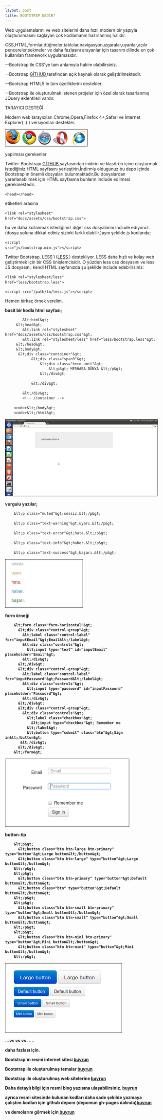 ```yaml
---
layout: post
title: BOOTSTRAP NEDİR?
---
```

Web uygulamalarını ve web sitelerini daha hızlı,modern bir yapıyla oluşturulmasını sağlayan çok kodlamanın hazırlanmış halidir.

CSS,HTML,formlar,düğmeler,tablolar,navigasyon,ızgaralar,uyarılar,açılır pencereler,sekmeler ve daha fazlasını arayanlar için tasarım dilinde en çok kullanılan framework uygulamasıdır.

 --Bootstrap ile CSS'ye tam anlamıyla hakim olabilirsiniz.

 --Bootstrap <a href="https://github.com/twitter/bootstrap" target="_blank" >GİTHUB </a> tarafından açık kaynak olarak geliştirilmektedir.

 --Bootstrap HTML5'in tüm özelliklerini destekler.

 --Bootstrap ile oluşturulmak istenen projeler için özel olarak tasarlanmış JQuery eklentileri vardır.

<p>TARAYICI DESTEĞİ</p>

Modern web tarayıcıları Chrome,Opera,Firefox 4+,Safari ve İnternet Explorer( :( ) versiyonları destekler.

<img src="/images/tarayıcı.png" name="resim" border="1" />


<p>yapılması gerekenler</p>

Twitter-Bootstrapı <a href="https://github.com/twitter/bootstrap" target="_blank" > GİTHUB </a> sayfasından inidirin ve klasörün içine oluşturmak istediğiniz HTML sayfasını yerleştirin.İndirmiş oldugunuz bu depo içinde Bootstrap'ın önemli dosyaları bulunmaktadır.Bu dosyalardan yararlanabilmek için HTML sayfasına bunların include edilmesi gerekmektedir.

<code>&lt;head&gt;&lt;/head&gt;</code>

etiketleri arasına 

<code>&lt;link rel="stylesheet" href="docs/assets/css/bootstrap.css"&gt;</code>

bu ve daha kullanmak istediğimiz diğer css dosyalarını include ediyoruz.(dosya yoluna dikkat ediniz sizinki farklı olabilir.)aynı şekilde js kodlarıda;

<code>&lt;script src="js/bootstrap.min.js"&gt;&lt;/script&gt;</code>


Twitter Bootstrap, LESS'i (<a href="http://bsaral.github.com/112/Less-Css/" target="_blank" >LESS </a>) destekliyor. LESS daha hızlı ve kolay web geliştirmek için bir CSS önişlemcisidir. O yüzden less css dosyasını ve less JS dosyasını, kendi HTML sayfanızda şu şekilde include edebilirsiniz:

<code>&lt;link rel="stylesheet/less" href="less/bootstrap.less"&gt;</code>

<code>&lt;script src="/path/to/less.js"&gt;&lt;/script&gt;</code> 

<p>Hemen birkaç örnek verelim.</p>

<b>basit bir kodla html sayfası;</b>

			&lt;html&gt;	
		 &lt;head&gt;
			&lt;link rel="stylesheet" href="docs/assets/css/bootstrap.css"&gt;
			&lt;link rel="stylesheet/less" href="less/bootstrap.less"&gt;
		 &lt;/head&gt;
		 &lt;body&gt;
		  &lt;div class="container"&gt;
				&lt;div class="span9"&gt;
					&lt;div class="hero-unit"&gt;
						&lt;p&gt; MERHABA DÜNYA &lt;/p&gt;
					&lt;/div&gt;
					
				&lt;/div&gt;
				
			&lt;/div&gt;
			<!-- /container -->
			
		<code>&lt;/body&gt;
		<code>&lt;/html&gt;


<img src="/images/kod.png" name="resim" border="1" />

<b>vurgulu yazılar;</b>

		&lt;p class="muted"&gt;sessiz.&lt;/p&gt;

		&lt;p class="text-warning"&gt;uyarı.&lt;/p&gt;

		&lt;p class="text-error"&gt;hata.&lt;/p&gt;

		&lt;p class="text-info"&gt;haber.&lt;/p&gt;

		&lt;p class="text-success"&gt;başarı.&lt;/p&gt;

<img src="/images/vurgu.png" name="resim" border="1" />

<b>form örneği </p>

		&lt;form class="form-horizontal"&gt;
		  &lt;div class="control-group"&gt;
			&lt;label class="control-label" for="inputEmail"&gt;Email&lt;/label&gt;
			&lt;div class="controls"&gt;
			  &lt;input type="text" id="inputEmail" placeholder="Email"&gt;
			&lt;/div&gt;
		  &lt;/div&gt;
		  &lt;div class="control-group"&gt;
			&lt;label class="control-label" for="inputPassword"&gt;Password&lt;/label&gt;
			&lt;div class="controls"&gt;
			  &lt;input type="password" id="inputPassword" placeholder="Password"&gt;
			&lt;/div&gt;
		  &lt;/div&gt;
		  &lt;div class="control-group"&gt;
			&lt;div class="controls"&gt;
			  &lt;label class="checkbox"&gt;
				&lt;input type="checkbox"&gt; Remember me
			  &lt;/label&gt;
			  &lt;button type="submit" class="btn"&gt;Sign in&lt;/button&gt;
		   &lt;/div&gt;
		  &lt;/div&gt;
		&lt;/form&gt;

<img src="/images/form.png" name="resim" border="1" />

<b>button-tip</b>


		&lt;p&gt;
		  &lt;button class="btn btn-large btn-primary" type="button"&gt;Large button&lt;/button&gt;
		  &lt;button class="btn btn-large" type="button"&gt;Large button&lt;/button&gt;
		&lt;/p&gt;
		&lt;p&gt;
		  &lt;button class="btn btn-primary" type="button"&gt;Default button&lt;/button&gt;
		  &lt;button class="btn" type="button"&gt;Default button&lt;/button&gt;
		&lt;/p&gt;
		&lt;p&gt;
		  &lt;button class="btn btn-small btn-primary" type="button"&gt;Small button&lt;/button&gt;
		  &lt;button class="btn btn-small" type="button"&gt;Small button&lt;/button&gt;
		&lt;/p&gt;
		&lt;p&gt;
		  &lt;button class="btn btn-mini btn-primary" type="button"&gt;Mini button&lt;/button&gt;
		  &lt;button class="btn btn-mini" type="button"&gt;Mini button&lt;/button&gt;
		&lt;/p&gt;


<img src="/images/button.png" name="resim" border="1" />

...vs vs vs .....

daha fazlası için.

Bootstrap'ın resmi internet sitesi     <a href="http://twitter.github.com/bootstrap/" target="_blank" >buyrun </a>

Bootstrap ile oluşturulmuş temalar <a href="http://bootswatch.com/#gallery" target="_blank" >buyrun </a>

Bootstrap ile oluşturulmuş web sitelerine   <a href="http://builtwithbootstrap.com/" target="_blank" >buyrun </a>

Daha detaylı bilgi için resmi blog yazısına ulaşabilirsiniz. <a href="https://dev.twitter.com/blog/bootstrap-twitter" target="_blank" >buyrun </a>

ayrıca resmi sitesinde bulunan kodları daha sade şekilde yazmaya çalıştım.kodları için github depom (depomun gh-pages dalında)<a href="https://github.com/tugdev/bootstrap/tree/gh-pages" target="_blank" >buyrun </a>

ve demolarını görmek için <a href="http://tugdev.github.com/bootstrap/" target="_blank" >buyrun </a>




